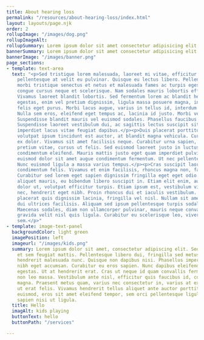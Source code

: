 ```yaml
---
title: About hearing loss
permalink: "/resources/about-hearing-loss/index.html"
layout: layouts/page.njk
order: 2
rollupImage: "/images/dog.png"
rollupImageAlt: 
rollupSummary: Lorem ipsum dolor sit amet consectetur adipisicing elit.
bannerSummary: Lorem ipsum dolor sit amet consectetur adipisicing elit.
bannerImage: "/images/banner.png"
page_sections:
- template: text-area
  text: "<p>Sed tristique lorem malesuada, laoreet mi vitae, efficitur velit. Nullam
    pellentesque at velit eu pulvinar. Quisque eu lectus libero. Pellentesque habitant
    morbi tristique senectus et netus et malesuada fames ac turpis egestas. Integer
    congue cursus neque et scelerisque. Nam sodales mauris lobortis efficitur mattis.
    Vivamus laoreet blandit lobortis. Sed fermentum lorem ac blandit hendrerit. Ut
    egestas, enim vel pretium dignissim, ligula massa posuere magna, in eleifend leo
    felis eget purus. Morbi lacus augue, varius in tellus id, interdum fringilla mauris.
    Nulla sem eros, eleifend eget tempus ac, lacinia id justo. Morbi vel metus mi.
    Suspendisse blandit mauris vel euismod sodales. Phasellus faucibus malesuada posuere.
    Suspendisse laoreet vestibulum dui, ac sagittis lectus suscipit sit amet. Praesent
    imperdiet lacus vitae feugiat dapibus.</p><p>Duis placerat porttitor metus. Vivamus
    volutpat ipsum tincidunt est auctor, at blandit magna vehicula. Curabitur eget
    ex dolor. Vivamus sit amet facilisis neque. Curabitur urna sapien, sodales ut
    pretium vitae, cursus ut felis. Sed euismod laoreet justo in luctus. In pretium
    condimentum eleifend. Mauris mattis justo eget quam imperdiet pulvinar. Etiam
    euismod dolor sit amet augue condimentum fermentum. Ut nec pellentesque tellus.
    Nunc euismod ligula a massa varius tempus.</p><p>Cras suscipit laoreet orci, ac
    condimentum felis. Vivamus et enim facilisis, rhoncus magna non, facilisis lorem.
    Curabitur sed lorem eget sapien dignissim fringilla eget eget odio. Cras viverra
    aliquet mauris, eu bibendum libero suscipit in. Etiam elit enim, auctor dictum
    dolor ut, volutpat efficitur turpis. Etiam ipsum est, vestibulum vitae congue
    nec, hendrerit eget nibh. Proin rhoncus dui et iaculis vestibulum. Sed arcu dolor,
    placerat quis dignissim lacinia, fringilla vel nisl. Nullam sit amet enim quis
    dui ultrices facilisis. Aliquam sed ipsum pellentesque turpis sodales tincidunt.
    Maecenas sodales, diam non ullamcorper pulvinar, mauris neque convallis ex, facilisis
    gravida velit nisl quis ligula. Curabitur eu scelerisque leo, viverra elementum
    sem.</p>"
- template: image-text-panel
  backgroundColor: light green
  imagePosition: left
  imageurl: "/images/kids.png"
  summary: Lorem ipsum dolor sit amet, consectetur adipiscing elit. Sed iaculis turpis
    et sem feugiat mattis. Pellentesque libero dui, fringilla sed metus sit amet,
    hendrerit malesuada nunc. Quisque non dapibus nisi. Phasellus imperdiet vestibulum
    nibh eget accumsan. Curabitur eu eros sapien. Nunc dapibus eleifend dolor eget
    egestas. Ut at hendrerit erat. Cras ut neque id quam convallis fermentum. Integer
    non leo massa. Vestibulum ante nisl, efficitur quis faucibus id, convallis nec
    magna. Praesent metus quam, varius nec consectetur in, varius at ex. Vestibulum
    ut erat felis. Vivamus hendrerit tellus aliquet ante auctor porttitor. Integer
    euismod, eros sit amet eleifend tempor, sem orci pellentesque ligula, et dictum
    sapien nisi ut ligula.
  title: Hello
  imagAlt: kids playing
  buttonText: hello
  buttonPath: "/services"

---
```

